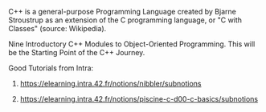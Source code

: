 C++ is a general-purpose Programming Language created by Bjarne Stroustrup as an extension of the C programming language, or "C with Classes" (source: Wikipedia).

Nine Introductory C++ Modules to Object-Oriented Programming.
This will be the Starting Point of the C++ Journey.


Good Tutorials from Intra:

1. https://elearning.intra.42.fr/notions/nibbler/subnotions

2. https://elearning.intra.42.fr/notions/piscine-c-d00-c-basics/subnotions
